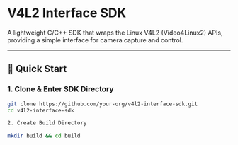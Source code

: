 # V4L2 Interface SDK

A lightweight C/C++ SDK that wraps the Linux V4L2 (Video4Linux2) APIs, providing a simple interface for camera capture and control.

---

## 🚀 Quick Start

### 1. Clone & Enter SDK Directory
```bash
git clone https://github.com/your-org/v4l2-interface-sdk.git
cd v4l2-interface-sdk

2. Create Build Directory

mkdir build && cd build
